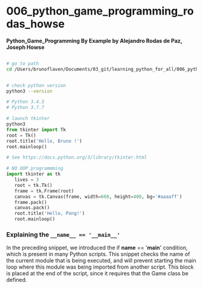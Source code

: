 # 006_python_game_programming_rodas_howse


**Python_Game_Programming By Example by Alejandro Rodas de Paz, Joseph Howse**


```bash

# go to path
cd /Users/brunoflaven/Documents/03_git/learning_python_for_all/006_python_game_programming_rodas_howse/


# check python version
python3 --version

# Python 3.4.3
# Python 3.7.7
```

```python
# launch tkinter
python3
from tkinter import Tk
root = Tk()
root.title('Hello, Bruno !')
root.mainloop()

# See https://docs.python.org/3/library/tkinter.html
```


```python
# NO OOP programmming
import tkinter as tk
   lives = 3
   root = tk.Tk()
   frame = tk.Frame(root)
   canvas = tk.Canvas(frame, width=600, height=400, bg='#aaaaff')
   frame.pack()
   canvas.pack()
   root.title('Hello, Pong!')
   root.mainloop()

```

### Explaining the `__name__ == '__main__'`

In the preceding snippet, we introduced the if __name__ == '__main__'
condition, which is present in many Python scripts. This snippet checks the name of the current module that is being executed, and will prevent starting the main loop where this module was being imported from another script. This block is placed at the end of the script, since it requires that the Game class be defined.



